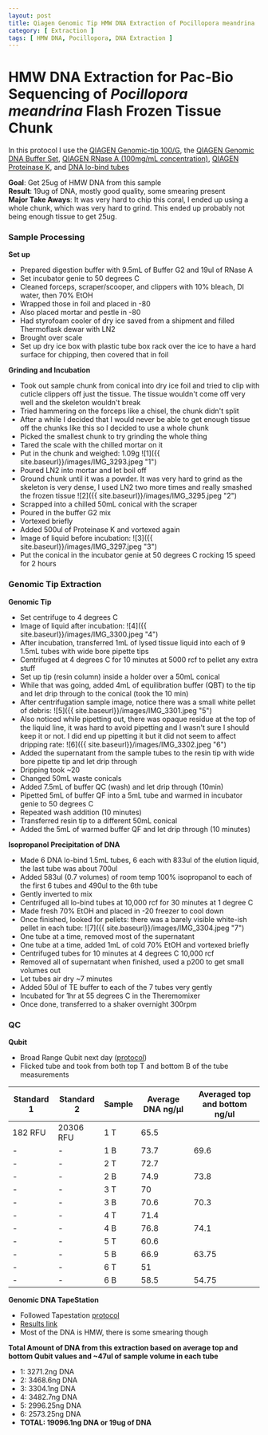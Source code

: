 ```yaml
---
layout: post
title: Qiagen Genomic Tip HMW DNA Extraction of Pocillopora meandrina
category: [ Extraction ]
tags: [ HMW DNA, Pocillopora, DNA Extraction ]
---
```


# HMW DNA Extraction for Pac-Bio Sequencing of _Pocillopora meandrina_ Flash Frozen Tissue Chunk

In this protocol I use the [QIAGEN Genomic-tip 100/G](https://www.qiagen.com/us/products/discovery-and-translational-research/dna-rna-purification/dna-purification/genomic-dna/qiagen-genomic-tip-100g/#orderinginformation), the [QIAGEN Genomic DNA Buffer Set](https://www.qiagen.com/us/products/discovery-and-translational-research/dna-rna-purification/dna-purification/genomic-dna/blood-and-cell-culture-dna-midi-kit/#orderinginformation), [QIAGEN RNase A (100mg/mL concentration)](https://www.qiagen.com/us/products/discovery-and-translational-research/lab-essentials/enzymes/rnase-a/?clear=true#orderinginformation), [QIAGEN Proteinase K](https://www.qiagen.com/us/products/discovery-and-translational-research/lab-essentials/enzymes/qiagen-proteinase-k/?clear=true#orderinginformation), and [DNA lo-bind tubes](https://online-shop.eppendorf.us/US-en/Laboratory-Consumables-44512/Tubes-44515/DNA-LoBind-Tubes-PF-56252.html)


**Goal**: Get 25ug of HMW DNA from this sample     
**Result**: 19ug of DNA, mostly good quality, some smearing present  
**Major Take Aways**: It was very hard to chip this coral, I ended up using a whole chunk, which was very hard to grind. This ended up probably not being enough tissue to get 25ug.

### Sample Processing

**Set up**

- Prepared digestion buffer with 9.5mL of Buffer G2 and 19ul of RNase A
- Set incubator genie to 50 degrees C
- Cleaned forceps, scraper/scooper, and clippers with 10% bleach, DI water, then 70% EtOH
- Wrapped those in foil and placed in -80
- Also placed mortar and pestle in -80
- Had styrofoam cooler of dry ice saved from a shipment and filled Thermoflask dewar with LN2
- Brought over scale
- Set up dry ice box with plastic tube box rack over the ice to have a hard surface for chipping, then covered that in foil  

**Grinding and Incubation**

- Took out sample chunk from conical into dry ice foil and tried to clip with cuticle clippers off just the tissue. The tissue wouldn't come off very well and the skeleton wouldn't break
- Tried hammering on the forceps like a chisel, the chunk didn't split
- After a while I decided that I would never be able to get enough tissue off the chunks like this so I decided to use a whole chunk
- Picked the smallest chunk to try grinding the whole thing
- Tared the scale with the chilled mortar on it
- Put in the chunk and weighed: 1.09g
![1]({{ site.baseurl}}/images/IMG_3293.jpeg "1")
- Poured LN2 into mortar and let boil off
- Ground chunk until it was a powder. It was very hard to grind as the skeleton is very dense, I used LN2 two more times and really smashed the frozen tissue
![2]({{ site.baseurl}}/images/IMG_3295.jpeg "2")
- Scrapped into a chilled 50mL conical with the scraper
- Poured in the buffer G2 mix
- Vortexed briefly
- Added 500ul of Proteinase K and vortexed again
- Image of liquid before incubation:
![3]({{ site.baseurl}}/images/IMG_3297.jpeg "3")
- Put the conical in the incubator genie at 50 degrees C rocking 15 speed for 2 hours

### Genomic Tip Extraction

**Genomic Tip**

- Set centrifuge to 4 degrees C
- Image of liquid after incubation:
![4]({{ site.baseurl}}/images/IMG_3300.jpeg "4")
- After incubation, transferred 1mL of lysed tissue liquid into each of 9 1.5mL tubes with wide bore pipette tips
- Centrifuged at 4 degrees C for 10 minutes at 5000 rcf to pellet any extra stuff
- Set up tip (resin column) inside a holder over a 50mL conical
- While that was going, added 4mL of equilibration buffer (QBT) to the tip and let drip through to the conical (took the 10 min)
- After centrifugation sample image, notice there was a small white pellet of debris:
![5]({{ site.baseurl}}/images/IMG_3301.jpeg "5")
- Also noticed while pipetting out, there was opaque residue at the top of the liquid line, it was hard to avoid pipetting and I wasn't sure I should keep it or not. I did end up pipetting it but it did not seem to affect dripping rate:
![6]({{ site.baseurl}}/images/IMG_3302.jpeg "6")
- Added the supernatant from the sample tubes to the resin tip with  wide bore pipette tip and let drip through
- Dripping took ~20
- Changed 50mL waste conicals
- Added 7.5mL of buffer QC (wash) and let drip through (10min)
- Pipetted 5mL of buffer QF into a 5mL tube and warmed in incubator genie to 50 degrees C
- Repeated wash addition (10 minutes)
- Transferred resin tip to a different 50mL conical
- Added the 5mL of warmed buffer QF and let drip through (10 minutes)

**Isopropanol Precipitation of DNA**

- Made 6 DNA lo-bind 1.5mL tubes, 6 each with 833ul of the elution liquid, the last tube was about 700ul
- Added 583ul (0.7 volumes) of room temp 100% isopropanol to each of the first 6 tubes and 490ul to the 6th tube
- Gently inverted to mix
- Centrifuged all lo-bind tubes at 10,000 rcf for 30 minutes at 1 degree C
- Made fresh 70% EtOH and placed in -20 freezer to cool down
- Once finished, looked for pellets: there was a barely visible white-ish pellet in each tube:
![7]({{ site.baseurl}}/images/IMG_3304.jpeg "7")
- One tube at a time, removed most of the supernatant
- One tube at a time, added 1mL of cold 70% EtOH and vortexed briefly
- Centrifuged tubes for 10 minutes at 4 degrees C 10,000 rcf
- Removed all of supernatant when finished, used a p200 to get small volumes out
- Let tubes air dry ~7 minutes
- Added 50ul of TE buffer to each of the 7 tubes very gently
- Incubated for 1hr at 55 degrees C in the Theremomixer
- Once done, transferred to a shaker overnight 300rpm

### QC

**Qubit**

- Broad Range Qubit next day ([protocol](https://github.com/meschedl/PPP-Lab-Resources/blob/master/Protocols/Qubit-Assay-Protocol.md))
- Flicked tube and took from both top T and bottom B of the tube measurements

|Standard 1|Standard 2|Sample|Average DNA ng/µl| Averaged top and bottom ng/ul|
|---|----|----|----|---|
|182 RFU|20306 RFU|1 T|65.5||
|-|-|1 B|73.7|69.6|
|-|-|2 T|72.7||
|-|-|2 B|74.9|73.8|
|-|-|3 T|70||
|-|-|3 B|70.6|70.3|
|-|-|4 T|71.4||
|-|-|4 B|76.8|74.1|
|-|-|5 T|60.6||
|-|-|5 B|66.9|63.75|
|-|-|6 T|51||
|-|-|6 B|58.5|54.75|

**Genomic DNA TapeStation**

- Followed Tapestation [protocol](https://meschedl.github.io/MESPutnam_Open_Lab_Notebook/DNA-Tapestation/)
- [Results link](https://github.com/meschedl/MESPutnam_Open_Lab_Notebook/blob/master/tapestation_pdfs/2020-11-10%20-%2009.26.22.pdf)
- Most of the DNA is HMW, there is some smearing though

**Total Amount of DNA from this extraction based on average top and bottom Qubit values and ~47ul of sample volume in each tube**
- 1: 3271.2ng DNA
- 2: 3468.6ng DNA
- 3: 3304.1ng DNA
- 4: 3482.7ng DNA
- 5: 2996.25ng DNA
- 6: 2573.25ng DNA
- **TOTAL: 19096.1ng DNA or 19ug of DNA**
